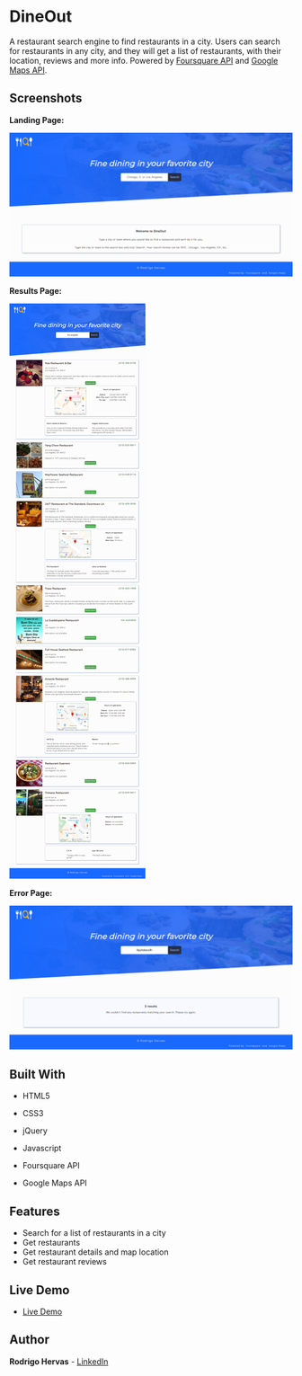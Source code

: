 # DineOut

A restaurant search engine to find restaurants in a city. Users can search for restaurants in any city, and they will get a list of restaurants, with their location, reviews and more info. Powered by [Foursquare API](https://developer.foursquare.com/) and [Google Maps API](https://cloud.google.com/maps-platform/).

## Screenshots

**Landing Page:**

![landing page](screenshots/landing-page.png)


**Results Page:**

![results page](screenshots/results-page.png)


**Error Page:**

![error page](screenshots/error-page.png)


## Built With

* HTML5
* CSS3
* jQuery
* Javascript

* Foursquare API
* Google Maps API


## Features

* Search for a list of restaurants in a city
* Get restaurants
* Get restaurant details and map location
* Get restaurant reviews

## Live Demo

- [Live Demo](https://rodrigohervas.github.io/api-hack-capstone/index.html)

## Author

**Rodrigo Hervas** - [LinkedIn](https://www.linkedin.com/in/rodrigo-hervas-54037013)